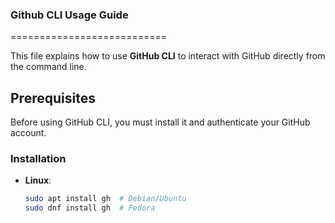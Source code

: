 ### Github CLI Usage Guide 
===========================

This file explains how to use **GitHub CLI** to interact with GitHub directly from the command line.

## Prerequisites
Before using GitHub CLI, you must install it and authenticate your GitHub account.

### Installation

- **Linux**:
  ```bash
  sudo apt install gh  # Debian/Ubuntu
  sudo dnf install gh  # Fedora
  ```

